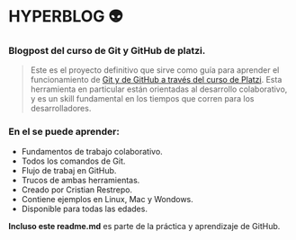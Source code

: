 # HYPERBLOG 👽

### Blogpost del curso de Git y GitHub de platzi.

>Este es el proyecto definitivo que sirve como guía para aprender el funcionamiento de [Git y de GitHub a través del curso de Platzi](https://platzi.com/clases/git-github/).
>Esta herramienta en particular están orientadas al desarrollo colaborativo, y es un skill fundamental en los tiempos que corren para los desarrolladores.

### En el se puede aprender:
* Fundamentos de trabajo colaborativo.
* Todos los comandos de Git.
* Flujo de trabaj en GitHub.
* Trucos de ambas herramientas.
* Creado por Cristian Restrepo.
* Contiene ejemplos en Linux, Mac y Wondows.
* Disponible para todas las edades.

**Incluso este readme.md** es parte de la práctica y aprendizaje de GitHub.
